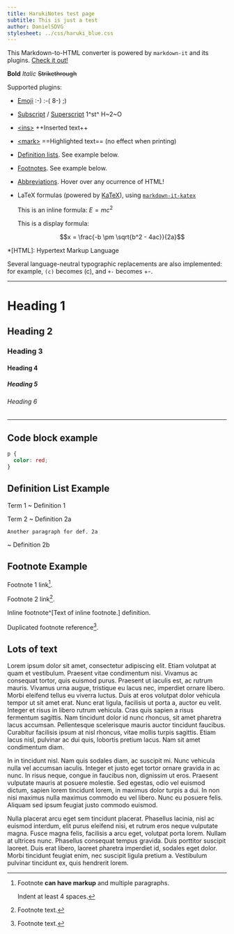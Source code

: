 ```yaml
---
title: HarukiNotes test page
subtitle: This is just a test
author: DanielSDVG
stylesheet: ../css/haruki_blue.css
---
```


This Markdown-to-HTML converter is powered by `markdown-it` and its plugins. [Check it out!](https://github.com/markdown-it/markdown-it)

**Bold** *Italic* ~~Strikethrough~~

Supported plugins:

* [Emoji](https://github.com/markdown-it/markdown-it-emoji) :-) :-( 8-) ;)

* [Subscript](https://github.com/markdown-it/markdown-it-sub) / [Superscript](https://github.com/markdown-it/markdown-it-sup) 1^st^ H~2~O

* [\<ins>](https://github.com/markdown-it/markdown-it-ins) ++Inserted text++

* [\<mark>](https://github.com/markdown-it/markdown-it-mark) ==Highlighted text== (no effect when printing)

* [Definition lists](https://github.com/markdown-it/markdown-it-deflist). See example below.

* [Footnotes](https://github.com/markdown-it/markdown-it-footnote). See example below.

* [Abbreviations](https://github.com/markdown-it/markdown-it-abbr). Hover over any ocurrence of HTML!

* LaTeX formulas (powered by [KaTeX](https://katex.org/)), using [`markdown-it-katex`](https://www.npmjs.com/package/markdown-it-katex)

  This is an inline formula: $E = mc^2$

  This is a display formula:

  $$x = \frac{-b \pm \sqrt{b^2 - 4ac}}{2a}$$

*[HTML]: Hypertext Markup Language

Several language-neutral typographic replacements are also implemented: for example, `(c)` becomes (c), and `+-` becomes +-.

___

# Heading 1
## Heading 2
### Heading 3
#### Heading 4
##### Heading 5
###### Heading 6

---

## Code block example

```css
p {
  color: red;
}
```


## Definition List Example

Term 1
  ~ Definition 1

Term 2
  ~ Definition 2a

    Another paragraph for def. 2a

  ~ Definition 2b



## Footnote Example

Footnote 1 link[^first].

Footnote 2 link[^second].

Inline footnote^[Text of inline footnote.] definition.

Duplicated footnote reference[^second].

[^first]:
    Footnote **can have markup** and multiple paragraphs.

    Indent at least 4 spaces.

[^second]: Footnote text.



## Lots of text

Lorem ipsum dolor sit amet, consectetur adipiscing elit. Etiam volutpat at quam et vestibulum. Praesent vitae condimentum nisi. Vivamus ac consequat tortor, quis euismod purus. Praesent ut iaculis est, ac rutrum mauris. Vivamus urna augue, tristique eu lacus nec, imperdiet ornare libero. Morbi eleifend tellus eu viverra luctus. Duis at eros volutpat dolor vehicula tempor ut sit amet erat. Nunc erat ligula, facilisis ut porta a, auctor eu velit. Integer et risus in libero rutrum vehicula. Cras quis sapien a risus fermentum sagittis. Nam tincidunt dolor id nunc rhoncus, sit amet pharetra lacus accumsan. Pellentesque scelerisque mauris auctor tincidunt faucibus. Curabitur facilisis ipsum at nisl rhoncus, vitae mollis turpis sagittis. Etiam lacus nisl, pulvinar ac dui quis, lobortis pretium lacus. Nam sit amet condimentum diam.

In in tincidunt nisl. Nam quis sodales diam, ac suscipit mi. Nunc vehicula nulla vel accumsan iaculis. Integer et justo eget tortor ornare gravida in ac nunc. In risus neque, congue in faucibus non, dignissim ut eros. Praesent vulputate mauris at posuere molestie. Sed egestas, odio vel euismod dictum, sapien lorem tincidunt lorem, in maximus dolor turpis a dui. In non nisi maximus nulla maximus commodo eu vel libero. Nunc eu posuere felis. Aliquam sed ipsum feugiat justo commodo euismod.

Nulla placerat arcu eget sem tincidunt placerat. Phasellus lacinia, nisl ac euismod interdum, elit purus eleifend nisi, et rutrum eros neque vulputate magna. Fusce magna felis, facilisis a arcu eget, volutpat porta lorem. Nullam at ultrices nunc. Phasellus consequat tempus gravida. Duis porttitor suscipit laoreet. Duis erat libero, laoreet pharetra imperdiet id, sodales eget dolor. Morbi tincidunt feugiat enim, nec suscipit ligula pretium a. Vestibulum pulvinar tincidunt ex, quis hendrerit lorem. 